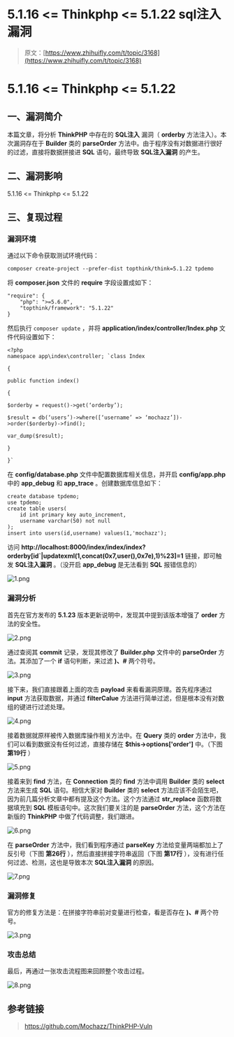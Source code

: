 # 5.1.16 <= Thinkphp <= 5.1.22 sql注入漏洞

> 原文：[https://www.zhihuifly.com/t/topic/3168](https://www.zhihuifly.com/t/topic/3168)

# 5.1.16 <= Thinkphp <= 5.1.22

## 一、漏洞简介

本篇文章，将分析 **ThinkPHP** 中存在的 **SQL注入** 漏洞（ **orderby** 方法注入）。本次漏洞存在于 **Builder** 类的 **parseOrder** 方法中。由于程序没有对数据进行很好的过滤，直接将数据拼接进 **SQL** 语句，最终导致 **SQL注入漏洞** 的产生。

## 二、漏洞影响

5.1.16 <= Thinkphp <= 5.1.22

## 三、复现过程

### 漏洞环境

通过以下命令获取测试环境代码：

```
composer create-project --prefer-dist topthink/think=5.1.22 tpdemo 
```

将 **composer.json** 文件的 **require** 字段设置成如下：

```
"require": {
    "php": ">=5.6.0",
    "topthink/framework": "5.1.22"
} 
```

然后执行 `composer update` ，并将 **application/index/controller/Index.php** 文件代码设置如下：

```
<?php
namespace app\index\controller; `class Index

{

public function index()

{

$orderby = request()->get(‘orderby’);

$result = db(‘users’)->where([‘username’ => ‘mochazz’])->order($orderby)->find();

var_dump($result);

}

}` 
```

在 **config/database.php** 文件中配置数据库相关信息，并开启 **config/app.php** 中的 **app_debug** 和 **app_trace** 。创建数据库信息如下：

```
create database tpdemo;
use tpdemo;
create table users(
	id int primary key auto_increment,
	username varchar(50) not null
);
insert into users(id,username) values(1,'mochazz'); 
```

访问 **http://localhost:8000/index/index/index?orderby[id`|updatexml(1,concat(0x7,user(),0x7e),1)%23]=1** 链接，即可触发 **SQL注入漏洞** 。（没开启 **app_debug** 是无法看到 **SQL** 报错信息的）

![1.png](img/25019ad905ee1e8094169731465c9c2b.png)

### 漏洞分析

首先在官方发布的 **5.1.23** 版本更新说明中，发现其中提到该版本增强了 **order** 方法的安全性。

![2.png](img/b2ad7f18ef87221e21d05d6166c75259.png)

通过查阅其 **commit** 记录，发现其修改了 **Builder.php** 文件中的 **parseOrder** 方法。其添加了一个 **if** 语句判断，来过滤 **)、#** 两个符号。

![3.png](img/aaaf160239dfa57a0c89a3e18652b56c.png)

接下来，我们直接跟着上面的攻击 **payload** 来看看漏洞原理。首先程序通过 **input** 方法获取数据，并通过 **filterCalue** 方法进行简单过滤，但是根本没有对数组的键进行过滤处理。

![4.png](img/a97c705e2048821a0ec2121bebfab634.png)

接着数据就原样被传入数据库操作相关方法中。在 **Query** 类的 **order** 方法中，我们可以看到数据没有任何过滤，直接存储在 **$this->options['order']** 中。（下图 **第19行** ）

![5.png](img/9d02a8c428420790d4304b5fe72914b3.png)

接着来到 **find** 方法，在 **Connection** 类的 **find** 方法中调用 **Builder** 类的 **select** 方法来生成 **SQL** 语句。相信大家对 **Builder** 类的 **select** 方法应该不会陌生吧，因为前几篇分析文章中都有提及这个方法。这个方法通过 **str_replace** 函数将数据填充到 **SQL** 模板语句中。这次我们要关注的是 **parseOrder** 方法，这个方法在新版的 **ThinkPHP** 中做了代码调整，我们跟进。

![6.png](img/9c2825cfdb176decef5a94494bf03a3b.png)

在 **parseOrder** 方法中，我们看到程序通过 **parseKey** 方法给变量两端都加上了反引号（下图 **第26行** ），然后直接拼接字符串返回（下图 **第17行** ），没有进行任何过滤、检测，这也是导致本次 **SQL注入漏洞** 的原因。

![7.png](img/1c7fa99098b684f70cc8da8515860c10.png)

### 漏洞修复

官方的修复方法是：在拼接字符串前对变量进行检查，看是否存在 **)、#** 两个符号。

![3.png](img/aaaf160239dfa57a0c89a3e18652b56c.png)

### 攻击总结

最后，再通过一张攻击流程图来回顾整个攻击过程。

![8.png](img/e37bc8257b28860304e1e5786d3ec7b6.png)

## 参考链接

> https://github.com/Mochazz/ThinkPHP-Vuln